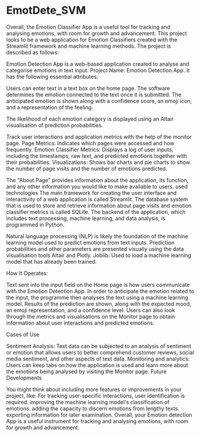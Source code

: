 # EmotDete_SVM

Overall, the Emotion Classifier App is a useful tool for tracking and analysing emotions, with room for growth and advancement.
This project looks to be a web application for Emotion Classifiers created with the Streamlit framework and machine learning methods. The project is described as follows:

Emotion Detection App is a web-based application created to analyse and categorise emotions in text input. Project Name: Emotion Detection App. It has the following essential attributes:

Users can enter text in a text box on the home page.
The software determines the emotion connected to the text once it is submitted. The anticipated emotion is shown along with a confidence score, an emoji icon, and a representation of the feeling.

The likelihood of each emotion category is displayed using an Altair visualisation of prediction probabilities.

Track user interactions and application metrics with the help of the monitor page.
Page Metrics: Indicates which pages were accessed and how frequently.
Emotion Classifier Metrics: Displays a log of user inputs, including the timestamps, raw text, and predicted emotions together with their probabilities. Visualizations: Shows bar charts and pie charts to show the number of page visits and the number of emotions predicted.

The "About Page" provides information about the application, its function, and any other information you would like to make available to users.
used technologies
The main framework for creating the user interface and interactivity of a web application is called Streamlit.
The database system that is used to store and retrieve information about page visits and emotion classifier metrics is called SQLite.
The backend of the application, which includes text processing, machine learning, and data analysis, is programmed in Python.

Natural language processing (NLP) is likely the foundation of the machine learning model used to predict emotions from text inputs.
Prediction probabilities and other parameters are presented visually using the data visualisation tools Altair and Plotly.
Joblib: Used to load a machine learning model that has already been trained.

How It Operates:

Text sent into the input field on the Home page is how users communicate with the Emotion Detection App. In order to anticipate the emotion related to the input, the programme then analyses the text using a machine learning model. Results of the prediction are shown, along with the expected mood, an emoji representation, and a confidence level. Users can also look through the metrics and visualisations on the Monitor page to obtain information about user interactions and predicted emotions.

Cases of Use

Sentiment Analysis: Text data can be subjected to an analysis of sentiment or emotion that allows users to better comprehend customer reviews, social media sentiment, and other aspects of text data.
Monitoring and analytics: Users can keep tabs on how the application is used and learn more about the emotions being analysed by visiting the Monitor page.
Future Developments

You might think about including more features or improvements in your project, like:
For tracking user-specific interactions, user identification is required.
improving the machine learning model's classification of emotions.
adding the capacity to discern emotions from lengthy texts.
exporting information for later examination.
Overall, your Emotion detection App is a useful instrument for tracking and analysing emotions, with room for growth and advancement.
